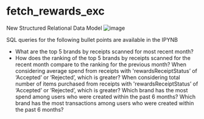 # fetch_rewards_exc
New Structured Relational Data Model
![image](https://github.com/user-attachments/assets/aa6575bc-266c-41de-9e9f-941d182775a8)

SQL queries for the following bullet points are available in the IPYNB
- What are the top 5 brands by receipts scanned for most recent month?
- How does the ranking of the top 5 brands by receipts scanned for the recent month compare to the ranking for the previous month?
When considering average spend from receipts with 'rewardsReceiptStatus’ of ‘Accepted’ or ‘Rejected’, which is greater?
When considering total number of items purchased from receipts with 'rewardsReceiptStatus’ of ‘Accepted’ or ‘Rejected’, which is greater?
Which brand has the most spend among users who were created within the past 6 months?
Which brand has the most transactions among users who were created within the past 6 months?

